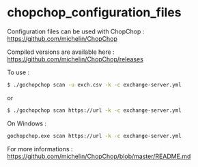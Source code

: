 # chopchop_configuration_files

Configuration files can be used with ChopChop : https://github.com/michelin/ChopChop

Compiled versions are available here : https://github.com/michelin/ChopChop/releases

To use :

```bash
$ ./gochopchop scan -u exch.csv -k -c exchange-server.yml
```

or

```bash
$ ./gochopchop scan https://url -k -c exchange-server.yml
```

On Windows :

```bash
gochopchop.exe scan https://url -k -c exchange-server.yml
```

For more informations : https://github.com/michelin/ChopChop/blob/master/README.md
